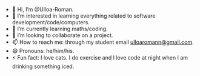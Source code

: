 - 👋 Hi, I’m @Ulloa-Roman.
- 👀 I’m interested in learning everything related to software development/code/computers.
- 🌱 I’m currently learning maths/coding.
- 💞️ I’m looking to collaborate on a project. 
- 📫 How to reach me: through my student email ulloaromann@gmail.com.
- 😄 Pronouns: he/him/his.
- ⚡ Fun fact: I love cats. I do exercise and I love code at night when I am drinking something iced.

<!---
Ulloa-Roman/Ulloa-Roman is a ✨ special ✨ repository because its `README.md` (this file) appears on your GitHub profile.
You can click the Preview link to take a look at your changes.
--->

